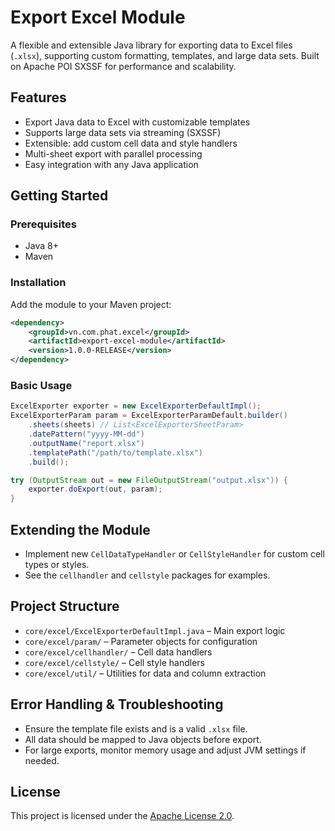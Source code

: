 # Export Excel Module

A flexible and extensible Java library for exporting data to Excel files (`.xlsx`), supporting custom formatting, templates, and large data sets. Built on Apache POI SXSSF for performance and scalability.

## Features

- Export Java data to Excel with customizable templates
- Supports large data sets via streaming (SXSSF)
- Extensible: add custom cell data and style handlers
- Multi-sheet export with parallel processing
- Easy integration with any Java application

## Getting Started

### Prerequisites

- Java 8+
- Maven

### Installation

Add the module to your Maven project:

```xml
<dependency>
    <groupId>vn.com.phat.excel</groupId>
    <artifactId>export-excel-module</artifactId>
    <version>1.0.0-RELEASE</version>
</dependency>
```

### Basic Usage

```java
ExcelExporter exporter = new ExcelExporterDefaultImpl();
ExcelExporterParam param = ExcelExporterParamDefault.builder()
    .sheets(sheets) // List<ExcelExporterSheetParam>
    .datePattern("yyyy-MM-dd")
    .outputName("report.xlsx")
    .templatePath("/path/to/template.xlsx")
    .build();

try (OutputStream out = new FileOutputStream("output.xlsx")) {
    exporter.doExport(out, param);
}
```

## Extending the Module

- Implement new `CellDataTypeHandler` or `CellStyleHandler` for custom cell types or styles.
- See the `cellhandler` and `cellstyle` packages for examples.

## Project Structure

- `core/excel/ExcelExporterDefaultImpl.java` – Main export logic
- `core/excel/param/` – Parameter objects for configuration
- `core/excel/cellhandler/` – Cell data handlers
- `core/excel/cellstyle/` – Cell style handlers
- `core/excel/util/` – Utilities for data and column extraction

## Error Handling & Troubleshooting

- Ensure the template file exists and is a valid `.xlsx` file.
- All data should be mapped to Java objects before export.
- For large exports, monitor memory usage and adjust JVM settings if needed.

## License

This project is licensed under the [Apache License 2.0](LICENSE).
